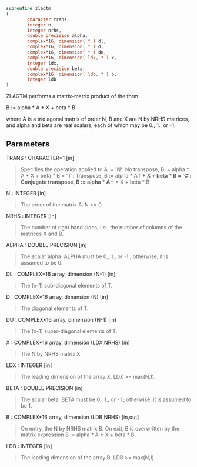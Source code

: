 ```fortran
subroutine zlagtm
(
        character trans,
        integer n,
        integer nrhs,
        double precision alpha,
        complex*16, dimension( * ) dl,
        complex*16, dimension( * ) d,
        complex*16, dimension( * ) du,
        complex*16, dimension( ldx, * ) x,
        integer ldx,
        double precision beta,
        complex*16, dimension( ldb, * ) b,
        integer ldb
)
```

ZLAGTM performs a matrix-matrix product of the form

B := alpha * A * X + beta * B

where A is a tridiagonal matrix of order N, B and X are N by NRHS
matrices, and alpha and beta are real scalars, each of which may be
0., 1., or -1.

## Parameters
TRANS : CHARACTER*1 [in]
> Specifies the operation applied to A.
> = 'N':  No transpose, B := alpha * A * X + beta * B
> = 'T':  Transpose,    B := alpha * A**T * X + beta * B
> = 'C':  Conjugate transpose, B := alpha * A**H * X + beta * B

N : INTEGER [in]
> The order of the matrix A.  N >= 0.

NRHS : INTEGER [in]
> The number of right hand sides, i.e., the number of columns
> of the matrices X and B.

ALPHA : DOUBLE PRECISION [in]
> The scalar alpha.  ALPHA must be 0., 1., or -1.; otherwise,
> it is assumed to be 0.

DL : COMPLEX*16 array, dimension (N-1) [in]
> The (n-1) sub-diagonal elements of T.

D : COMPLEX*16 array, dimension (N) [in]
> The diagonal elements of T.

DU : COMPLEX*16 array, dimension (N-1) [in]
> The (n-1) super-diagonal elements of T.

X : COMPLEX*16 array, dimension (LDX,NRHS) [in]
> The N by NRHS matrix X.

LDX : INTEGER [in]
> The leading dimension of the array X.  LDX >= max(N,1).

BETA : DOUBLE PRECISION [in]
> The scalar beta.  BETA must be 0., 1., or -1.; otherwise,
> it is assumed to be 1.

B : COMPLEX*16 array, dimension (LDB,NRHS) [in,out]
> On entry, the N by NRHS matrix B.
> On exit, B is overwritten by the matrix expression
> B := alpha * A * X + beta * B.

LDB : INTEGER [in]
> The leading dimension of the array B.  LDB >= max(N,1).
